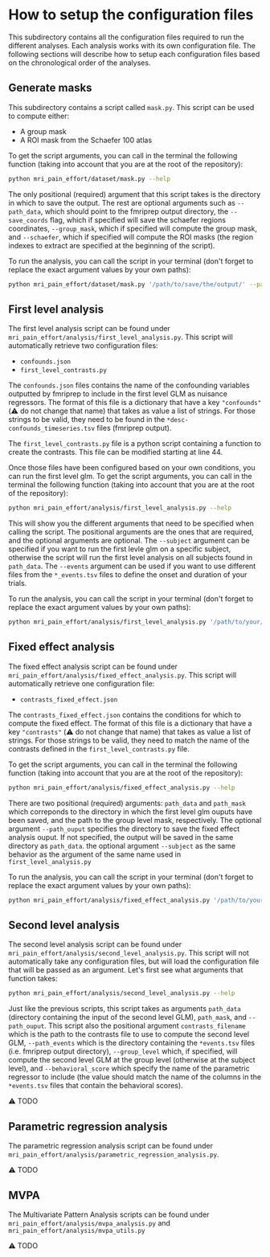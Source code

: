 # How to setup the configuration files

This subdirectory contains all the configuration files required to run the different analyses. Each analysis works with its own configuration file. The following sections will describe how to setup each configuration files based on the chronological order of the analyses.

## Generate masks

This subdirectory contains a script called `mask.py`. This script can be used to compute either:
- A group mask
- A ROI mask from the Schaefer 100 atlas

To get the script arguments, you can call in the terminal the following function (taking into account that you are at the root of the repository):

```bash
python mri_pain_effort/dataset/mask.py --help
```

The only positional (required) argument that this script takes is the directory in which to save the output. The rest are optional arguments such as `--path_data`, which should point to the fmriprep output directory, the `--save_coords` flag, which if specified will save the schaefer regions coordinates, `--group_mask`, which if specified will compute the group mask, and `--schaefer`, which if specified will compute the ROI masks (the region indexes to extract are specified at the beginning of the script).

To run the analysis, you can call the script in your terminal (don't forget to replace the exact argument values by your own paths):

```bash
python mri_pain_effort/dataset/mask.py '/path/to/save/the/output/' --path_data '/path/to/your/fmriprepoutput/' --group_mask --schaefer
```

## First level analysis

The first level analysis script can be found under `mri_pain_effort/analysis/first_level_analysis.py`. This script will automatically retrieve two configuration files:
- `confounds.json`
- `first_level_contrasts.py`

The `confounds.json` files contains the name of the confounding variables outputted by fmriprep to include in the first level GLM as nuisance regressors. The format of this file is a dictionary that have a key `"confounds"` (:warning: do not change that name) that takes as value a list of strings. For those strings to be valid, they need to be found in the `*desc-confounds_timeseries.tsv` files (fmriprep output).

The `first_level_contrasts.py` file is a python script containing a function to create the contrasts. This file can be modified starting at line 44.

Once those files have been configured based on your own conditions, you can run the first level glm. To get the script arguments, you can call in the terminal the following function (taking into account that you are at the root of the repository):

```bash
python mri_pain_effort/analysis/first_level_analysis.py --help
```

This will show you the different arguments that need to be specified when calling the script. The positional arguments are the ones that are required, and the optional arguments are optional. The `--subject` argument can be specified if you want to run the first levle glm on a specific subject, otherwise the script will run the first level analysis on all subjects found in `path_data`. The `--events` argument can be used if you want to use different files from the `*_events.tsv` files to define the onset and duration of your trials.

To run the analysis, you can call the script in your terminal (don't forget to replace the exact argument values by your own paths):

```bash
python mri_pain_effort/analysis/first_level_analysis.py '/path/to/your/fmriprepoutput/' '/path/to/your/group/level/mask/mymask.nii.gz' '/path/to/save/the/data/'
```

## Fixed effect analysis

The fixed effect analysis script can be found under `mri_pain_effort/analysis/fixed_effect_analysis.py`. This script will automatically retrieve one configuration file:
- `contrasts_fixed_effect.json`

The `contrasts_fixed_effect.json` contains the conditions for which to compute the fixed effect. The format of this file is a dictionary that have a key `"contrasts"` (:warning: do not change that name) that takes as value a list of strings. For those strings to be valid, they need to match the name of the contrasts defined in the `first_level_contrasts.py` file.  

To get the script arguments, you can call in the terminal the following function (taking into account that you are at the root of the repository):

```bash
python mri_pain_effort/analysis/fixed_effect_analysis.py --help
```

There are two positional (required) arguments: `path_data` and `path_mask` which correponds to the directory in which the first level glm ouputs have been saved, and the path to the group level mask, respectively. The optional argument `--path_ouput` specifies the directory to save the fixed effect analysis ouput. If not specified, the output will be saved in the same directory as `path_data`. the optional argument `--subject` as the same behavior as the argument of the same name used in `first_level_analysis.py`

To run the analysis, you can call the script in your terminal (don't forget to replace the exact argument values by your own paths):

```bash
python mri_pain_effort/analysis/fixed_effect_analysis.py '/path/to/your/first/level/analysis/output/' '/path/to/your/group/level/mask/mymask.nii.gz' '/path/to/save/the/data/'
```

## Second level analysis

The second level analysis script can be found under `mri_pain_effort/analysis/second_level_analysis.py`. This script will not automatically take any configuration files, but will load the configuration file that will be passed as an argument. Let's first see what arguments that function takes:

```bash
python mri_pain_effort/analysis/second_level_analysis.py --help
```

Just like the previous scripts, this script takes as arguments `path_data` (directory containing the input of the second level GLM), `path_mask`, and `--path_ouput`. This script also the positional argument `contrasts_filename` which is the path to the contrasts file to use to compute the second level GLM, `--path_events` which is the directory containing the `*events.tsv` files (i.e. fmriprep output directory), `--group_level` which, if specified, will compute the second level GLM at the group level (otherwise at the subject level), and `--behavioral_score` which specify the name of the parametric regressor to include (the value should match the name of the columns in the `*events.tsv` files that contain the behavioral scores).

:warning: TODO

## Parametric regression analysis

The parametric regression analysis script can be found under `mri_pain_effort/analysis/parametric_regression_analysis.py`.

:warning: TODO

## MVPA

The Multivariate Pattern Analysis scripts can be found under `mri_pain_effort/analysis/mvpa_analysis.py` and `mri_pain_effort/analysis/mvpa_utils.py`

:warning: TODO